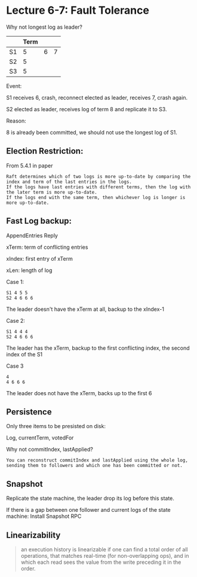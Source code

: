 # Lecture 6-7: Fault Tolerance

Why not longest log as leader?

|    | Term |   |   |
|--- |---- |--- |--- |
| S1 | 5    | 6 | 7 |
| S2 | 5    |   |   |
| S3 | 5    |   |   |

Event:

S1 receives 6, crash, reconnect elected as leader, receives 7, crash again.

S2 elected as leader, receives log of term 8 and replicate it to S3.

Reason:

8 is already been committed, we should not use the longest log of S1.

## Election Restriction:

From 5.4.1 in paper

    Raft determines which of two logs is more up-to-date by comparing the index and term of the last entries in the logs.
    If the logs have last entries with different terms, then the log with the later term is more up-to-date.
    If the logs end with the same term, then whichever log is longer is more up-to-date.

## Fast Log backup:

AppendEntries Reply

xTerm: term of conflicting entries

xIndex: first entry of xTerm

xLen: length of log

Case 1:

    S1 4 5 5
    S2 4 6 6 6

The leader doesn't have the xTerm at all, backup to the xIndex-1

Case 2:

    S1 4 4 4
    S2 4 6 6 6

The leader has the xTerm, backup to the first conflicting index, the second index of the S1

Case 3

    4
    4 6 6 6

The leader does not have the xTerm, backs up to the first 6

## Persistence

Only three items to be presisted on disk:

Log, currentTerm, votedFor

Why not commitIndex, lastApplied?

    You can reconstruct commitIndex and lastApplied using the whole log, sending them to followers and which one has been committed or not.

## Snapshot

Replicate the state machine, the leader drop its log before this state.

If there is a gap between one follower and current logs of the state machine: Install Snapshot RPC

## Linearizability

> an execution history is linearizable if one can find a total order of all operations, that matches real-time (for non-overlapping ops), and in which each read sees the value from the write preceding it in the order.
